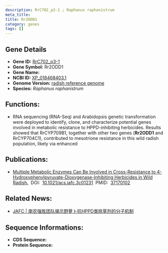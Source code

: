 ```yaml
---
description: RrC702_p3-1 ; Raphanus raphanistrum
meta_title:
title: Rr2ODD1
category: genes
tags: []
---
```


## Gene Details
- **Gene ID:**	[RrC702_p3-1](RrC702_p3-1)
- **Gene Symbol:** Rr2ODD1
- **Gene Name:** 
- **NCBI ID:** [XP_018468403.1](https://www.ncbi.nlm.nih.gov/gene/?term=XP_018468403.1)
- **Genome Version:** [radish reference genome]()
- **Species:** *Raphanus raphanistrum*

## Functions:
   - RNA sequencing (RNA-Seq) and Arabidopsis genetic transformation were deployed to identify, clone, and characterize potential genes involved in metabolic resistance to HPPD-inhibiting herbicides.  Results showed that RrCYP709B1, together with other two genes (**Rr2ODD1** and RrCYP704C1), contributed to mesotrione resistance in this wild radish population, likely via enhanced

## Publications:
   - [Multiple Metabolic Enzymes Can Be Involved in Cross-Resistance to 4-Hydroxyphenylpyruvate-Dioxygenase-Inhibiting Herbicides in Wild Radish.]( https://pubs.acs.org/doi/10.1021/acs.jafc.3c01231)&nbsp;&nbsp;DOI:&nbsp;&nbsp;[10.1021/acs.jafc.3c01231](https://pubs.acs.org/doi/10.1021/acs.jafc.3c01231)&nbsp;&nbsp;PMID:&nbsp;&nbsp;[37170102](https://pubmed.ncbi.nlm.nih.gov/37170102/)

## Related News:
   - [JAFC | 南农强胜团队揭示野萝卜抗HPPD类除草剂的分子机制](https://mp.weixin.qq.com/s?__biz=Mzg3MDEwNDEyMg==&mid=2247549939&idx=4&sn=9ec706c752e9c44eea4a23f2d71b9054&chksm=e5909b10235fe25f04b51b7bdfa1b3d27e9b1f70463248068c135e97c6e39f8309f081f2d3a5&scene=27#wechat_redirect)

## Sequence Informations:
- **CDS Sequence:**
- **Protein Sequence:**
